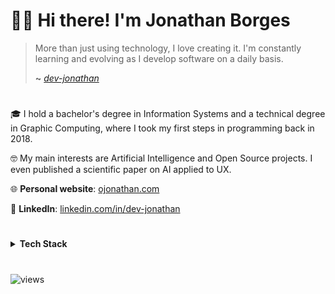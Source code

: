 # 👋🏻 Hi there! I'm Jonathan Borges

> More than just using technology, I love creating it. I'm constantly learning and evolving as I develop software on a daily basis.
>
>  **~** [_dev-jonathan_](http://ojonathan.com/)
#

🎓 I hold a bachelor's degree in Information Systems and a technical degree in Graphic Computing, where I took my first steps in programming back in 2018.

🤓 My main interests are Artificial Intelligence and Open Source projects. I even published a scientific paper on AI applied to UX.

🌐 **Personal website**: [ojonathan.com](http://ojonathan.com)  

🔗 **LinkedIn**: [linkedin.com/in/dev-jonathan](https://www.linkedin.com/in/dev-jonathan)

#
<details>
<summary><b>Tech Stack</b></summary>

### Proficient in:
![JavaScript](https://img.shields.io/badge/JavaScript-F7DF1E?style=for-the-badge&logo=javascript&logoColor=black) ![TypeScript](https://img.shields.io/badge/TypeScript-3178C6?style=for-the-badge&logo=typescript&logoColor=white) ![Node.js](https://img.shields.io/badge/Node.js-339933?style=for-the-badge&logo=nodedotjs&logoColor=white) ![React](https://img.shields.io/badge/React-61DAFB?style=for-the-badge&logo=react&logoColor=black) ![Next.js](https://img.shields.io/badge/Next.js-000000?style=for-the-badge&logo=next.js&logoColor=white) ![HTML](https://img.shields.io/badge/HTML-E34F26?style=for-the-badge&logo=html5&logoColor=white) ![CSS](https://img.shields.io/badge/CSS-1572B6?style=for-the-badge&logo=css3&logoColor=white) ![Tailwind CSS](https://img.shields.io/badge/Tailwind_CSS-38B2AC?style=for-the-badge&logo=tailwind-css&logoColor=white) ![Bootstrap](https://img.shields.io/badge/Bootstrap-7952B3?style=for-the-badge&logo=bootstrap&logoColor=white) ![Python](https://img.shields.io/badge/Python-3776AB?style=for-the-badge&logo=python&logoColor=white) ![FastAPI](https://img.shields.io/badge/FastAPI-009688?style=for-the-badge&logo=fastapi&logoColor=white) ![PostgreSQL](https://img.shields.io/badge/PostgreSQL-336791?style=for-the-badge&logo=postgresql&logoColor=white) ![MongoDB](https://img.shields.io/badge/MongoDB-47A248?style=for-the-badge&logo=mongodb&logoColor=white) ![Java](https://img.shields.io/badge/Java-007396?style=for-the-badge&logo=java&logoColor=white) ![AI](https://img.shields.io/badge/AI-%23FF6F00?style=for-the-badge&logo=artificial-intelligence&logoColor=white)

### Familiar with:
![C](https://img.shields.io/badge/C-A8B9CC?style=for-the-badge&logo=c&logoColor=white) ![C#](https://img.shields.io/badge/C%23-239120?style=for-the-badge&logo=csharp&logoColor=white) ![Kotlin](https://img.shields.io/badge/Kotlin-7F52FF?style=for-the-badge&logo=kotlin&logoColor=white) ![PHP](https://img.shields.io/badge/PHP-777BB4?style=for-the-badge&logo=php&logoColor=white) ![R](https://img.shields.io/badge/R-276DC3?style=for-the-badge&logo=r&logoColor=white) ![Firebase](https://img.shields.io/badge/Firebase-FFCA28?style=for-the-badge&logo=firebase&logoColor=black) ![Angular](https://img.shields.io/badge/Angular-DD0031?style=for-the-badge&logo=angular&logoColor=white) ![Android Studio](https://img.shields.io/badge/Android_Studio-3DDC84?style=for-the-badge&logo=android-studio&logoColor=white) ![SQLite](https://img.shields.io/badge/SQLite-003B57?style=for-the-badge&logo=sqlite&logoColor=white) ![jQuery](https://img.shields.io/badge/jQuery-0769AD?style=for-the-badge&logo=jquery&logoColor=white)

</details>

#

<div align="leaft">

![views](https://komarev.com/ghpvc/?username=dev-jonathan&style=flat&color=313131&label=views&abbreviated=true) 

</div>

